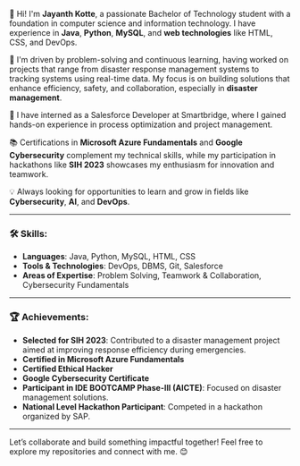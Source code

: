 👋 Hi! I'm **Jayanth Kotte**, a passionate Bachelor of Technology student with a foundation in computer science and information technology. I have experience in **Java**, **Python**, **MySQL**, and **web technologies** like HTML, CSS, and DevOps.

🚀 I'm driven by problem-solving and continuous learning, having worked on projects that range from disaster response management systems to tracking systems using real-time data. My focus is on building solutions that enhance efficiency, safety, and collaboration, especially in **disaster management**.

💼 I have interned as a Salesforce Developer at Smartbridge, where I gained hands-on experience in process optimization and project management.

📚 Certifications in **Microsoft Azure Fundamentals** and **Google Cybersecurity** complement my technical skills, while my participation in hackathons like **SIH 2023** showcases my enthusiasm for innovation and teamwork.

💡 Always looking for opportunities to learn and grow in fields like **Cybersecurity**, **AI**, and **DevOps**.

---

### 🛠️ Skills:

- **Languages**: Java, Python, MySQL, HTML, CSS
- **Tools & Technologies**: DevOps, DBMS, Git, Salesforce
- **Areas of Expertise**: Problem Solving, Teamwork & Collaboration, Cybersecurity Fundamentals

---

### 🏆 Achievements:

- **Selected for SIH 2023**: Contributed to a disaster management project aimed at improving response efficiency during emergencies.
- **Certified in Microsoft Azure Fundamentals**
- **Certified Ethical Hacker**
- **Google Cybersecurity Certificate**
- **Participant in IDE BOOTCAMP Phase-III (AICTE)**: Focused on disaster management solutions.
- **National Level Hackathon Participant**: Competed in a hackathon organized by SAP.

---

Let’s collaborate and build something impactful together! Feel free to explore my repositories and connect with me. 😊
